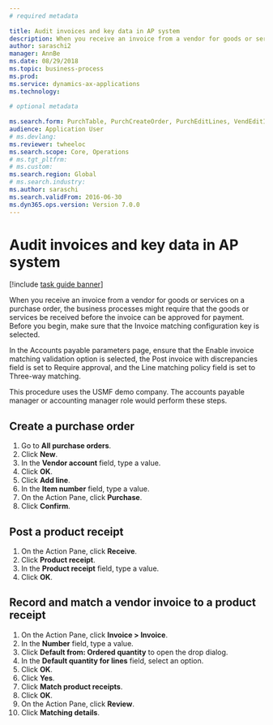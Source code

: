 ```yaml
--- 
# required metadata 
 
title: Audit invoices and key data in AP system
description: When you receive an invoice from a vendor for goods or services on a purchase order, the business processes might require that the goods or services be received before the invoice can be approved for payment. 
author: saraschi2
manager: AnnBe 
ms.date: 08/29/2018
ms.topic: business-process 
ms.prod:  
ms.service: dynamics-ax-applications 
ms.technology:  
 
# optional metadata 
 
ms.search.form: PurchTable, PurchCreateOrder, PurchEditLines, VendEditInvoice, VendEditInvoiceDefaultQuantityForLinesDropDialog,  VendJournalMatch_PackingSlip, VendInvoiceMatchingDetails   
audience: Application User 
# ms.devlang:  
ms.reviewer: twheeloc
ms.search.scope: Core, Operations 
# ms.tgt_pltfrm:  
# ms.custom:  
ms.search.region: Global
# ms.search.industry: 
ms.author: saraschi
ms.search.validFrom: 2016-06-30 
ms.dyn365.ops.version: Version 7.0.0 
---
```

# Audit invoices and key data in AP system

[!include [task guide banner](../../includes/task-guide-banner.md)]

When you receive an invoice from a vendor for goods or services on a purchase order, the business processes might require that the goods or services be received before the invoice can be approved for payment. Before you begin, make sure that the Invoice matching configuration key is selected. 

In the Accounts payable parameters page, ensure that the Enable invoice matching validation option is selected, the Post invoice with discrepancies field is set to Require approval, and the Line matching policy field is set to Three-way matching.

This procedure uses the USMF demo company. The accounts payable manager or accounting manager role would perform these steps.


## Create a purchase order
1. Go to **All purchase orders**.
2. Click **New**.
3. In the **Vendor account** field, type a value.
4. Click **OK**.
5. Click **Add line**.
6. In the **Item number** field, type a value.
7. On the Action Pane, click **Purchase**.
8. Click **Confirm**.

## Post a product receipt
1. On the Action Pane, click **Receive**.
2. Click **Product receipt**.
3. In the **Product receipt** field, type a value.
4. Click **OK**.

## Record and match a vendor invoice to a product receipt
1. On the Action Pane, click **Invoice > Invoice**.
2. In the **Number** field, type a value.
3. Click **Default from: Ordered quantity** to open the drop dialog.
4. In the **Default quantity for lines** field, select an option.
5. Click **OK**.
6. Click **Yes**.
7. Click **Match product receipts**.
8. Click **OK**.
9. On the Action Pane, click **Review**.
10. Click **Matching details**.

